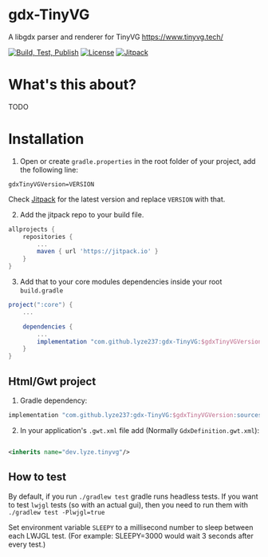 # gdx-TinyVG

A libgdx parser and renderer for TinyVG https://www.tinyvg.tech/

[![Build, Test, Publish](https://github.com/lyze237/gdx-TinyVG/workflows/Test/badge.svg?branch=main)](https://github.com/lyze237/gdx-TinyVG/actions?query=workflow%3A%22Test%22)
[![License](https://img.shields.io/github/license/lyze237/gdx-TinyVG)](https://github.com/lyze237/gdx-TinyVG/blob/main/LICENSE)
[![Jitpack](https://jitpack.io/v/lyze237/gdx-TinyVG.svg)](https://jitpack.io/#lyze237/gdx-TinyVG)

# What's this about?

TODO

# Installation

1. Open or create `gradle.properties` in the root folder of your project, add the following line:

```properties
gdxTinyVGVersion=VERSION
```

Check [Jitpack](https://jitpack.io/#lyze237/gdx-TinyVG/) for the latest version and replace `VERSION` with that.

2. Add the jitpack repo to your build file.

```groovy
allprojects {
    repositories {
        ...
        maven { url 'https://jitpack.io' }
    }
}
```

3. Add that to your core modules dependencies inside your root `build.gradle`

```groovy
project(":core") {
    ...

    dependencies {
        ...
        implementation "com.github.lyze237:gdx-TinyVG:$gdxTinyVGVersion"
    }
}
```

## Html/Gwt project

1. Gradle dependency:

```groovy
implementation "com.github.lyze237:gdx-TinyVG:$gdxTinyVGVersion:sources"
```

2. In your application's `.gwt.xml` file add (Normally `GdxDefinition.gwt.xml`):

```xml

<inherits name="dev.lyze.tinyvg"/>
```

## How to test

By default, if you run `./gradlew test` gradle runs headless tests. If you want to test `lwjgl` tests (so with an actual
gui), then you need to run them with `./gradlew test -Plwjgl=true`

Set environment variable `SLEEPY` to a millisecond number to sleep between each LWJGL test. (For example: SLEEPY=3000 would wait 3 seconds after every test.)
